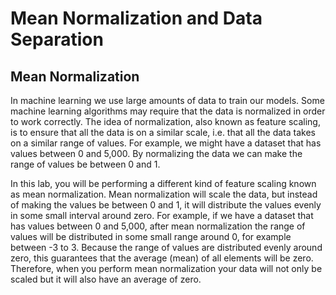 # Mean Normalization and Data Separation

## Mean Normalization

In machine learning we use large amounts of data to train our models. Some machine learning algorithms may require that the data is normalized in order to work correctly. The idea of normalization, also known as feature scaling, is to ensure that all the data is on a similar scale, i.e. that all the data takes on a similar range of values. For example, we might have a dataset that has values between 0 and 5,000. By normalizing the data we can make the range of values be between 0 and 1.

In this lab, you will be performing a different kind of feature scaling known as mean normalization. Mean normalization will scale the data, but instead of making the values be between 0 and 1, it will distribute the values evenly in some small interval around zero. For example, if we have a dataset that has values between 0 and 5,000, after mean normalization the range of values will be distributed in some small range around 0, for example between -3 to 3. Because the range of values are distributed evenly around zero, this guarantees that the average (mean) of all elements will be zero. Therefore, when you perform mean normalization your data will not only be scaled but it will also have an average of zero.



